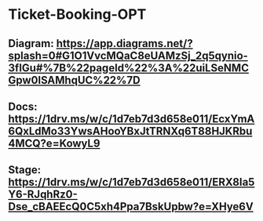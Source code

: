 # Ticket-Booking-OPT
## Diagram: https://app.diagrams.net/?splash=0#G1O1VvcMQaC8eUAMzSj_2q5qynio-3fIGu#%7B%22pageId%22%3A%22uiLSeNMCGpw0lSAMhqUC%22%7D
## Docs: https://1drv.ms/w/c/1d7eb7d3d658e011/EcxYmA6QxLdMo33YwsAHooYBxJtTRNXq6T88HJKRbu4MCQ?e=KowyL9
## Stage: https://1drv.ms/w/c/1d7eb7d3d658e011/ERX8Ia5Y6-RJqhRz0-Dse_cBAEEcQ0C5xh4Ppa7BskUpbw?e=XHye6V

